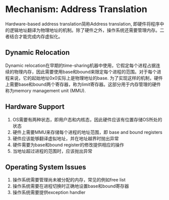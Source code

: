 # Mechanism: Address Translation
Hardware-based address translation简称Address translation, 即硬件将程序中的逻辑地址翻译为物理地址的机制。除了硬件之外，操作系统还需要管理内存。二者结合才能完成内存虚拟化。

## Dynamic Relocation
Dynamic relocation在早期的time-sharing机器中使用，它假定每个进程占据连续的物理内存，因此需要使用base和bound来限定每个进程的范围。对于每个进程来说，它的起始地址0x0实际上是物理地址的base. 为了实现这样的机制，硬件上需要base和bound两个寄存器，称为limit寄存器。这部分用于内存管理的硬件称为memory management unit (MMU).

## Hardware Support
1. OS需要有两种状态，即用户态和内核态，因此硬件应该有位置存储OS所处的状态
2. 硬件上需要MMU来存储每个进程的地址范围，即 base and bound registers
3. 硬件应该能够翻译虚拟地址，并在地址越界时抛出异常
4. 硬件需要为base和bound register的修改提供相应的操作
5. 当地址超过进程的范围时，应该抛出异常

## Operating System Issues
1. 操作系统需要管理尚未被分配的内存，常见的例如free list
2. 操作系统需要在进程切换时正确地设置base和bound寄存器
3. 操作系统需要提供exception handler

